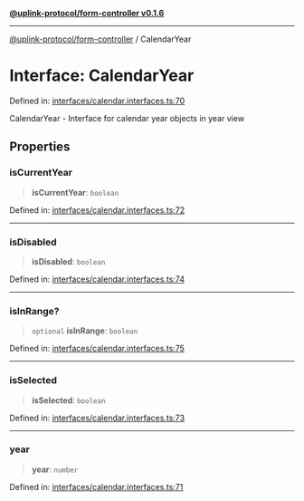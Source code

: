[**@uplink-protocol/form-controller v0.1.6**](../README.md)

***

[@uplink-protocol/form-controller](../globals.md) / CalendarYear

# Interface: CalendarYear

Defined in: [interfaces/calendar.interfaces.ts:70](https://github.com/jmkcoder/uplink-protocol-calendar/blob/f78ad3d76836bc48e6721214f929c06c541c2ab7/src/interfaces/calendar.interfaces.ts#L70)

CalendarYear - Interface for calendar year objects in year view

## Properties

### isCurrentYear

> **isCurrentYear**: `boolean`

Defined in: [interfaces/calendar.interfaces.ts:72](https://github.com/jmkcoder/uplink-protocol-calendar/blob/f78ad3d76836bc48e6721214f929c06c541c2ab7/src/interfaces/calendar.interfaces.ts#L72)

***

### isDisabled

> **isDisabled**: `boolean`

Defined in: [interfaces/calendar.interfaces.ts:74](https://github.com/jmkcoder/uplink-protocol-calendar/blob/f78ad3d76836bc48e6721214f929c06c541c2ab7/src/interfaces/calendar.interfaces.ts#L74)

***

### isInRange?

> `optional` **isInRange**: `boolean`

Defined in: [interfaces/calendar.interfaces.ts:75](https://github.com/jmkcoder/uplink-protocol-calendar/blob/f78ad3d76836bc48e6721214f929c06c541c2ab7/src/interfaces/calendar.interfaces.ts#L75)

***

### isSelected

> **isSelected**: `boolean`

Defined in: [interfaces/calendar.interfaces.ts:73](https://github.com/jmkcoder/uplink-protocol-calendar/blob/f78ad3d76836bc48e6721214f929c06c541c2ab7/src/interfaces/calendar.interfaces.ts#L73)

***

### year

> **year**: `number`

Defined in: [interfaces/calendar.interfaces.ts:71](https://github.com/jmkcoder/uplink-protocol-calendar/blob/f78ad3d76836bc48e6721214f929c06c541c2ab7/src/interfaces/calendar.interfaces.ts#L71)
